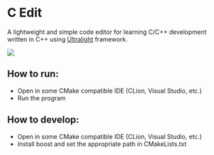 # C Edit

A lightweight and simple code editor for learning C/C++ development written in C++ using [Ultralight](https://ultralig.ht/) framework.

![](img.png)

## How to run:
- Open in some CMake compatible IDE (CLion, Visual Studio, etc.)
- Run the program

## How to develop:
- Open in some CMake compatible IDE (CLion, Visual Studio, etc.)
- Install boost and set the appropriate path in CMakeLists.txt

